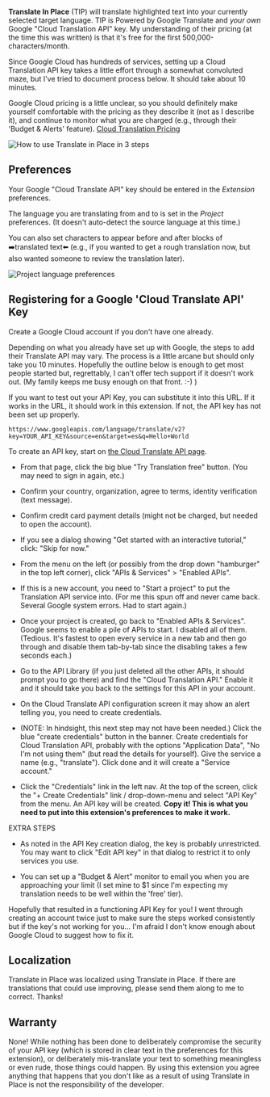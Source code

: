 **Translate In Place** (TIP) will translate highlighted text into your currently selected target language. TIP is Powered by Google Translate and *your own* Google "Cloud Translation API" key. My understanding of their pricing (at the time this was written) is that it's free for the first 500,000-characters/month.

Since Google Cloud has hundreds of services, setting up a Cloud Translation API key takes a little effort through a somewhat convoluted maze, but I've tried to document process below. It should take about 10 minutes.

Google Cloud pricing is a little unclear, so you should definitely make yourself comfortable with the pricing as they describe it (not as I describe it), and continue to monitor what you are charged (e.g., through their 'Budget & Alerts' feature). [Cloud Translation Pricing](https://cloud.google.com/translate/pricing)

![How to use Translate in Place in 3 steps](https://ext.runcode.run/tip/readme/TIP_howto.png)

## Preferences ##

Your Google "Cloud Translate API" key should be entered in the *Extension* preferences.

The language you are translating from and to is set in the *Project* preferences. (It doesn't auto-detect the source language at this time.)

You can also set characters to appear before and after blocks of ➡️translated text⬅️ (e.g., if you wanted to get a rough translation now, but also wanted someone to review the translation later).

![Project language preferences](https://ext.runcode.run/tip/readme/TIP_project_prefs.png)

## Registering for a Google 'Cloud Translate API' Key ##

Create a Google Cloud account if you don't have one already.

Depending on what you already have set up with Google, the steps to add their Translate API may vary. The process is a little arcane but should only take you 10 minutes. Hopefully the outline below is enough to get most people started but, regrettably, I can't offer tech support if it doesn't work out. (My family keeps me busy enough on that front. :-) )

If you want to test out your API Key, you can substitute it into this URL. If it works in the URL, it should work in this extension. If not, the API key has not been set up properly.

    https://www.googleapis.com/language/translate/v2?key=YOUR_API_KEY&source=en&target=es&q=Hello+World

To create an API key, start on [the Cloud Translate API page](https://cloud.google.com/translate/).

- From that page, click the big blue "Try Translation free" button. (You may need to sign in again, etc.)

- Confirm your country, organization, agree to terms, identity verification (text message).

- Confirm credit card payment details (might not be charged, but needed to open the account).

- If you see a dialog showing "Get started with an interactive tutorial," click: "Skip for now."

- From the menu on the left (or possibly from the drop down "hamburger" in the top left corner), click "APIs & Services" > "Enabled APIs".

- If this is a new account, you need to "Start a project" to put the Translation API service into. (For me this spun off and never came back. Several Google system errors. Had to start again.)

- Once your project is created, go back to "Enabled APIs & Services". Google seems to enable a pile of APIs to start. I disabled all of them. (Tedious. It's fastest to open every service in a new tab and then go through and disable them tab-by-tab since the disabling takes a few seconds each.)

- Go to the API Library (if you just deleted all the other APIs, it should prompt you to go there) and find the "Cloud Translation API." Enable it and it should take you back to the settings for this API in your account.

- On the Cloud Translate API configuration screen it may show an alert telling you, you need to create credentials.

- (NOTE: In hindsight, this next step may not have been needed.) Click the blue "create credentials" button in the banner. Create credentials for Cloud Translation API, probably with the options "Application Data", "No I'm not using them" (but read the details for yourself). Give the service a name (e.g., "translate"). Click done and it will create a "Service account."

- Click the "Credentials" link in the left nav. At the top of the screen, click the "+ Create Credentials" link / drop-down-menu and select "API Key" from the menu. An API key will be created. **Copy it! This is what you need to put into this extension's preferences to make it work.**

EXTRA STEPS
- As noted in the API Key creation dialog, the key is probably unrestricted. You may want to click "Edit API key" in that dialog to restrict it to only services you use.

- You can set up a "Budget & Alert" monitor to email you when you are approaching your limit (I set mine to $1 since I'm expecting my translation needs to be well within the 'free' tier).

Hopefully that resulted in a functioning API Key for you! I went through creating an account twice just to make sure the steps worked consistently but if the key's not working for you... I'm afraid I don't know enough about Google Cloud to suggest how to fix it.

## Localization ##

Translate in Place was localized using Translate in Place. If there are translations that could use improving, please send them along to me to correct. Thanks!

## Warranty ##

None! While nothing has been done to deliberately compromise the security of your API key (which is stored in clear text in the preferences for this extension), or deliberately mis-translate your text to something meaningless or even rude, those things could happen. By using this extension you agree anything that happens that you don't like as a result of using Translate in Place is not the responsibility of the developer.
